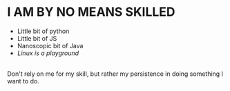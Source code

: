 # I AM BY NO MEANS SKILLED
- Little bit of python
- Little bit of JS
- Nanoscopic bit of Java
- *Linux is a playground*
<br>
Don't rely on me for my skill, but rather my persistence in doing something I want to do. 

<!---
weird0cats/weird0cats is a ✨ special ✨ repository because its `README.md` (this file) appears on your GitHub profile.
You can click the Preview link to take a look at your changes.
--->
